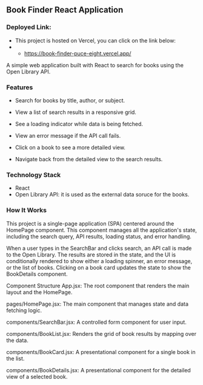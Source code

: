 ## Book Finder React Application
### Deployed Link:
- This project is hosted on Vercel, you can click on the link below:
- - https://book-finder-puce-eight.vercel.app/

A simple web application built with React to search for books using the Open Library API.

### Features
- Search for books by title, author, or subject.

- View a list of search results in a responsive grid.

- See a loading indicator while data is being fetched.

- View an error message if the API call fails.

- Click on a book to see a more detailed view.

- Navigate back from the detailed view to the search results.

### Technology Stack
- React 
- Open Library API: it is used as the external data soruce for the books.

### How It Works
This project is a single-page application (SPA) centered around the HomePage component. This component manages all the application's state, including the search query, API results, loading status, and error handling.

When a user types in the SearchBar and clicks search, an API call is made to the Open Library. The results are stored in the state, and the UI is conditionally rendered to show either a loading spinner, an error message, or the list of books. Clicking on a book card updates the state to show the BookDetails component.

Component Structure
App.jsx: The root component that renders the main layout and the HomePage.

pages/HomePage.jsx: The main component that manages state and data fetching logic.

components/SearchBar.jsx: A controlled form component for user input.

components/BookList.jsx: Renders the grid of book results by mapping over the data.

components/BookCard.jsx: A presentational component for a single book in the list.

components/BookDetails.jsx: A presentational component for the detailed view of a selected book.